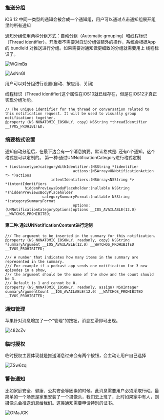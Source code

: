 ### 推送分组
iOS 12 中同一类型的通知会被合成一个通知组，用户可以通过点击通知组展开组里的所有通知

通知分组使用两种分组方式：自动分组（Automatic grouping）和线程标识（Thread identifier）。开发者不需要对自动分组做额外的操作，系统会根据App的 bundleId 对推送进行分组。如果需要对通知做更细致的分组就需要用上 线程标识了。

![WGimBs](https://gitee.com/threecornerstones/ThreeCornerstones_Pic/raw/master/uPic/WGimBs.png)

![AsNnGl](https://gitee.com/threecornerstones/ThreeCornerstones_Pic/raw/master/uPic/AsNnGl.png)

用户可以对分组进行设置(自动、按应用、关闭)

线程标识（Thread identifier)这个属性在iOS10就已经存在，但是在iOS12才真正实现分组功能。

```
// The unique identifier for the thread or conversation related to this notification request. It will be used to visually group notifications together.
@property (NS_NONATOMIC_IOSONLY, copy) NSString *threadIdentifier __TVOS_PROHIBITED;
```

### 摘要格式设置
通知自动分组后，在最下边会有一个消息摘要。默认格式是: 还有n个通知。这个格式是可以定制的。 第一种:通过UNNotificationCategory进行格式定制
```
+ (instancetype)categoryWithIdentifier:(NSString *)identifier
                               actions:(NSArray<UNNotificationAction *> *)actions
                     intentIdentifiers:(NSArray<NSString *> *)intentIdentifiers
         hiddenPreviewsBodyPlaceholder:(nullable NSString *)hiddenPreviewsBodyPlaceholder
                 categorySummaryFormat:(nullable NSString *)categorySummaryFormat
                               options:(UNNotificationCategoryOptions)options __IOS_AVAILABLE(12.0) __WATCHOS_PROHIBITED;

```

#### 第二种:通过UNNotificationContent进行定制
```
/// The argument to be inserted in the summary for this notification.
@property (NS_NONATOMIC_IOSONLY, readonly, copy) NSString *summaryArgument __IOS_AVAILABLE(12.0) __WATCHOS_PROHIBITED __TVOS_PROHIBITED;

/// A number that indicates how many items in the summary are represented in the summary.
/// For example if a podcast app sends one notification for 3 new episodes in a show,
/// the argument should be the name of the show and the count should be 3.
/// Default is 1 and cannot be 0.
@property (NS_NONATOMIC_IOSONLY, readonly, assign) NSUInteger summaryArgumentCount __IOS_AVAILABLE(12.0) __WATCHOS_PROHIBITED __TVOS_PROHIBITED;

```

### 通知管理
苹果针对消息增加了一个"管理"的按钮，消息左滑即可出现。

![482cZv](https://gitee.com/threecornerstones/ThreeCornerstones_Pic/raw/master/uPic/482cZv.png)

### 临时授权

临时授权主要体现就是推送消息过来会有两个按钮，会主动让用户自己选择

![ZSw6zq](https://gitee.com/threecornerstones/ThreeCornerstones_Pic/raw/master/uPic/ZSw6zq.png)

### 警告通知

比如家庭安全、健康、公共安全等因素的时候。此消息需要用户必须采取行动。最简单的一个场景是家里安装了一个摄像头，我们去上班了，此时如果家中有人，则摄像头会推送消息给我们。这类通知需要申请特别的证书。

![OMaJGK](https://gitee.com/threecornerstones/ThreeCornerstones_Pic/raw/master/uPic/OMaJGK.png)